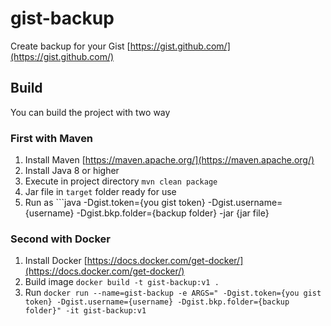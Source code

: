 # gist-backup

Create backup for your Gist [https://gist.github.com/](https://gist.github.com/)

## Build

You can build the project with two way

### First with Maven

1. Install Maven [https://maven.apache.org/](https://maven.apache.org/)
1. Install Java 8 or higher
1. Execute in project directory ```mvn clean package```
1. Jar file in ```target``` folder ready for use
1. Run as ```java -Dgist.token={you gist token} -Dgist.username={username} -Dgist.bkp.folder={backup folder} -jar {jar file}


### Second with Docker

1. Install Docker [https://docs.docker.com/get-docker/](https://docs.docker.com/get-docker/)
1. Build image ```docker build -t gist-backup:v1 .```
1. Run ```docker run --name=gist-backup -e ARGS=" -Dgist.token={you gist token} -Dgist.username={username} -Dgist.bkp.folder={backup folder}" -it gist-backup:v1```